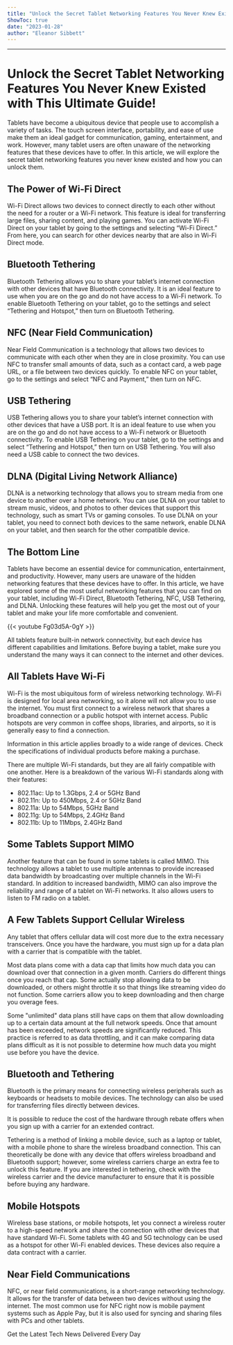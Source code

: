 ```yaml
---
title: "Unlock the Secret Tablet Networking Features You Never Knew Existed with This Ultimate Guide!"
ShowToc: true 
date: "2023-01-28"
author: "Eleanor Sibbett"
---
```

*****
# Unlock the Secret Tablet Networking Features You Never Knew Existed with This Ultimate Guide!

Tablets have become a ubiquitous device that people use to accomplish a variety of tasks. The touch screen interface, portability, and ease of use make them an ideal gadget for communication, gaming, entertainment, and work. However, many tablet users are often unaware of the networking features that these devices have to offer. In this article, we will explore the secret tablet networking features you never knew existed and how you can unlock them.

## The Power of Wi-Fi Direct

Wi-Fi Direct allows two devices to connect directly to each other without the need for a router or a Wi-Fi network. This feature is ideal for transferring large files, sharing content, and playing games. You can activate Wi-Fi Direct on your tablet by going to the settings and selecting “Wi-Fi Direct.” From here, you can search for other devices nearby that are also in Wi-Fi Direct mode.

## Bluetooth Tethering

Bluetooth Tethering allows you to share your tablet’s internet connection with other devices that have Bluetooth connectivity. It is an ideal feature to use when you are on the go and do not have access to a Wi-Fi network. To enable Bluetooth Tethering on your tablet, go to the settings and select “Tethering and Hotspot,” then turn on Bluetooth Tethering.

## NFC (Near Field Communication)

Near Field Communication is a technology that allows two devices to communicate with each other when they are in close proximity. You can use NFC to transfer small amounts of data, such as a contact card, a web page URL, or a file between two devices quickly. To enable NFC on your tablet, go to the settings and select “NFC and Payment,” then turn on NFC.

## USB Tethering

USB Tethering allows you to share your tablet’s internet connection with other devices that have a USB port. It is an ideal feature to use when you are on the go and do not have access to a Wi-Fi network or Bluetooth connectivity. To enable USB Tethering on your tablet, go to the settings and select “Tethering and Hotspot,” then turn on USB Tethering. You will also need a USB cable to connect the two devices.

## DLNA (Digital Living Network Alliance)

DLNA is a networking technology that allows you to stream media from one device to another over a home network. You can use DLNA on your tablet to stream music, videos, and photos to other devices that support this technology, such as smart TVs or gaming consoles. To use DLNA on your tablet, you need to connect both devices to the same network, enable DLNA on your tablet, and then search for the other compatible device.

## The Bottom Line

Tablets have become an essential device for communication, entertainment, and productivity. However, many users are unaware of the hidden networking features that these devices have to offer. In this article, we have explored some of the most useful networking features that you can find on your tablet, including Wi-Fi Direct, Bluetooth Tethering, NFC, USB Tethering, and DLNA. Unlocking these features will help you get the most out of your tablet and make your life more comfortable and convenient.

{{< youtube Fg03d5A-0gY >}} 




All tablets feature built-in network connectivity, but each device has different capabilities and limitations. Before buying a tablet, make sure you understand the many ways it can connect to the internet and other devices.

 
##   All Tablets Have Wi-Fi  
 

Wi-Fi is the most ubiquitous form of wireless networking technology. Wi-Fi is designed for local area networking, so it alone will not allow you to use the internet. You must first connect to a wireless network that shares a broadband connection or a public hotspot with internet access. Public hotspots are very common in coffee shops, libraries, and airports, so it is generally easy to find a connection.

 
Information in this article applies broadly to a wide range of devices. Check the specifications of individual products before making a purchase.
 

There are multiple Wi-Fi standards, but they are all fairly compatible with one another. Here is a breakdown of the various Wi-Fi standards along with their features:

 
- 802.11ac: Up to 1.3Gbps, 2.4 or 5GHz Band
 - 802.11n: Up to 450Mbps, 2.4 or 5GHz Band
 - 802.11a: Up to 54Mbps, 5GHz Band
 - 802.11g: Up to 54Mbps, 2.4GHz Band
 - 802.11b: Up to 11Mbps, 2.4GHz Band

 
##   Some Tablets Support MIMO  
 

Another feature that can be found in some tablets is called MIMO. This technology allows a tablet to use multiple antennas to provide increased data bandwidth by broadcasting over multiple channels in the Wi-Fi standard. In addition to increased bandwidth, MIMO can also improve the reliability and range of a tablet on Wi-Fi networks. It also allows users to listen to FM radio on a tablet.

 
##   A Few Tablets Support Cellular Wireless  
 

Any tablet that offers cellular data will cost more due to the extra necessary transceivers. Once you have the hardware, you must sign up for a data plan with a carrier that is compatible with the tablet.

 

Most data plans come with a data cap that limits how much data you can download over that connection in a given month. Carriers do different things once you reach that cap. Some actually stop allowing data to be downloaded, or others might throttle it so that things like streaming video do not function. Some carriers allow you to keep downloading and then charge you overage fees.

 

Some "unlimited" data plans still have caps on them that allow downloading up to a certain data amount at the full network speeds. Once that amount has been exceeded, network speeds are significantly reduced. This practice is referred to as data throttling, and it can make comparing data plans difficult as it is not possible to determine how much data you might use before you have the device.

 
##   Bluetooth and Tethering  
 

Bluetooth is the primary means for connecting wireless peripherals such as keyboards or headsets to ​mobile devices. The technology can also be used for transferring files directly between devices.

 
It is possible to reduce the cost of the hardware through rebate offers when you sign up with a carrier for an extended contract.
 

Tethering is a method of linking a mobile device, such as a laptop or tablet, with a mobile phone to share the wireless broadband connection. This can theoretically be done with any device that offers wireless broadband and Bluetooth support; however, some wireless carriers charge an extra fee to unlock this feature. If you are interested in tethering, check with the wireless carrier and the device manufacturer to ensure that it is possible before buying any hardware.

 
##   Mobile Hotspots  
 

Wireless base stations, or mobile hotspots, let you connect a wireless router to a high-speed network and share the connection with other devices that have standard Wi-Fi. Some tablets with 4G and 5G technology can be used as a hotspot for other Wi-Fi enabled devices. These devices also require a data contract with a carrier.

 
##   Near Field Communications  
 

NFC, or near field communications, is a short-range networking technology. It allows for the transfer of data between two devices without using the internet. The most common use for NFC right now is mobile payment systems such as Apple Pay, but it is also used for syncing and sharing files with PCs and other tablets.

 

Get the Latest Tech News Delivered Every Day




